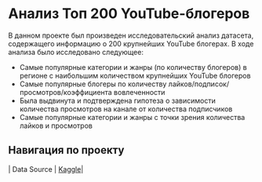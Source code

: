 # Анализ Топ 200 YouTube-блогеров

В данном проекте был произведен исследовательский анализ датасета, содержащего информацию о 200 крупнейших YouTube блогерах.
В ходе анализа было исследовано следующее:
* Самые популярные категории и жанры (по количеству блогеров) в регионе с наибольшим количеством крупнейших YouTube блогеров
* Самые популярные блогеры по количеству лайков/подписок/просмотров/коэффициента вовлеченности
* Была выдвинута и подтверждена гипотеза о зависимости количества просмотров на канале от количества подписчиков
* Самые популярные категории и жанры с точки зрения количества лайков и просмотров


## Навигация по проекту
| Data Source | [Kaggle](https://www.kaggle.com/datasets/syedjaferk/top-200-youtubers-cleaned)|
